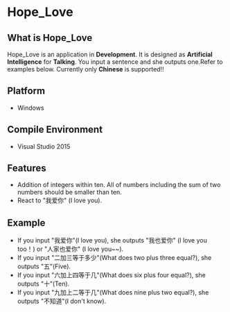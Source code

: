 # Hope_Love #

## What is Hope_Love ##

Hope_Love is an application in **Development**.
It is designed as **Artificial Intelligence** for **Talking**.
You input a sentence and she outputs one.Refer to examples below.
Currently only **Chinese** is supported!!

## Platform ##
  * Windows

## Compile Environment ##
  * Visual Studio 2015

## Features ##
  * Addition of integers within ten. All of numbers including the sum of two numbers should be smaller than ten.
  * React to "我爱你" (I love you).
  
## Example ##
  * If you input "我爱你"(I love you), she outputs "我也爱你" (I love you too！) or "人家也爱你" (I love you~~).
  * If you input "二加三等于多少"(What does two plus three equal?), she outputs "五"(Five).
  * If you input "六加上四等于几"(What does six plus four equal?), she outputs "十"(Ten).
  * If you input "九加上二等于几"(What does nine plus two equal?), she outputs "不知道"(I don't know).
